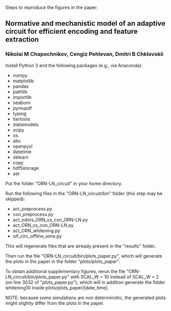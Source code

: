 Steps to reproduce the figures in the paper:



## Normative and mechanistic model of an adaptive circuit for efficient encoding and feature extraction
### Nikolai M Chapochnikov, Cengiz Pehlevan, Dmitri B Chklovskii


Install Python 3 and the following packages (e.g., via Anaconda):
- numpy
- matplotlib
- pandas
- pathlib
- importlib
- seaborn
- pymupdf
- typing
- itertools
- statsmodels
- scipy
- os
- abc
- openpyxl
- datetime
- sklearn
- copy
- hdf5storage
- ast


Put the folder "ORN-LN_circuit" in your home directory.


Run the following files in the "ORN-LN_circuit/bin" folder (this step may be skipped):
- act_preprocess.py
- con_preprocess.py
- act_odors_ORN_vs_con_ORN-LN.py
- act_ORN_vs_con_ORN-LN.py
- act_ORN_whitening.py
- olf_circ_offline_sims.py

This will regenerate files that are already present in the "results" folder.

Then run the file "ORN-LN_circuit/bin/plots_paper.py", which will generate the plots in the paper in the folder "plots/plots_paper".

To obtain additional supplementary figures, rerun the file "ORN-LN_circuit/bin/plots_paper.py" with SCAL_W = 10 instead of SCAL_W = 2 (on line 3032 of "plots_paper.py"), which will in addition generate the folder whitening10 inside plots/plots_paper/[date_time].


NOTE: because some simulations are non deterministic, the generated plots might slightly differ from the plots in the paper.